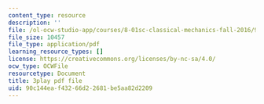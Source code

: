 ```yaml
---
content_type: resource
description: ''
file: /ol-ocw-studio-app/courses/8-01sc-classical-mechanics-fall-2016/90c144eaf43266d22681be5aa82d2209_sN-m5WkbMyI.pdf
file_size: 10457
file_type: application/pdf
learning_resource_types: []
license: https://creativecommons.org/licenses/by-nc-sa/4.0/
ocw_type: OCWFile
resourcetype: Document
title: 3play pdf file
uid: 90c144ea-f432-66d2-2681-be5aa82d2209
---
```

